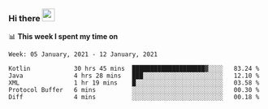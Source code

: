 ### Hi there <a href="https://www.gautamkrishnar.com/"><img src="https://media.giphy.com/media/hvRJCLFzcasrR4ia7z/giphy.gif" width="25px"></a>

📊 **This week I spent my time on**

<!--START_SECTION:waka-->
```text
Week: 05 January, 2021 - 12 January, 2021

Kotlin            30 hrs 45 mins  ████████████████████▓░░░░   83.24 % 
Java              4 hrs 28 mins   ███░░░░░░░░░░░░░░░░░░░░░░   12.10 % 
XML               1 hr 19 mins    █░░░░░░░░░░░░░░░░░░░░░░░░   03.58 % 
Protocol Buffer   6 mins          ░░░░░░░░░░░░░░░░░░░░░░░░░   00.30 % 
Diff              4 mins          ░░░░░░░░░░░░░░░░░░░░░░░░░   00.18 % 
```
<!--END_SECTION:waka-->
